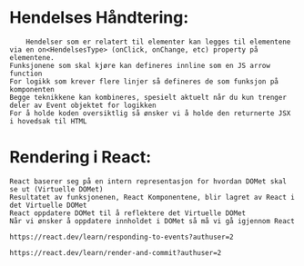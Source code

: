 # Hendelses Håndtering:
		Hendelser som er relatert til elementer kan legges til elementene via en on<HendelsesType> (onClick, onChange, etc) property på elementene.
    Funksjonene som skal kjøre kan defineres innline som en JS arrow function
    For logikk som krever flere linjer så defineres de som funksjon på komponenten
    Begge teknikkene kan kombineres, spesielt aktuelt når du kun trenger deler av Event objektet for logikken
    For å holde koden oversiktlig så ønsker vi å holde den returnerte JSX i hovedsak til HTML
# Rendering i React:
    React baserer seg på en intern representasjon for hvordan DOMet skal se ut (Virtuelle DOMet)
    Resultatet av funksjonenen, React Komponentene, blir lagret av React i det Virtuelle DOMet
    React oppdatere DOMet til å reflektere det Virtuelle DOMet
    Når vi ønsker å oppdatere innholdet i DOMet så må vi gå igjennom React

    https://react.dev/learn/responding-to-events?authuser=2

    https://react.dev/learn/render-and-commit?authuser=2
